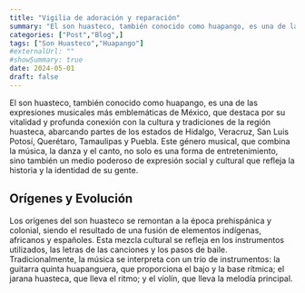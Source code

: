 ```yaml
---
title: "Vigilia de adoración y reparación"
summary: "El son huasteco, también conocido como huapango, es una de las expresiones musicales más emblemáticas de México, que destaca por su vitalidad y profunda conexión con la cultura y tradiciones de la región huasteca, abarcando partes de los estados de Hidalgo, Veracruz, San Luis Potosí, Querétaro, Tamaulipas y Puebla."
categories: ["Post","Blog",]
tags: ["Son Huasteco","Huapango"]
#externalUrl: ""
#showSummary: true
date: 2024-05-01
draft: false
---
```


El son huasteco, también conocido como huapango, es una de las expresiones musicales más emblemáticas de México, que destaca por su vitalidad y profunda conexión con la cultura y tradiciones de la región huasteca, abarcando partes de los estados de Hidalgo, Veracruz, San Luis Potosí, Querétaro, Tamaulipas y Puebla. Este género musical, que combina la música, la danza y el canto, no solo es una forma de entretenimiento, sino también un medio poderoso de expresión social y cultural que refleja la historia y la identidad de su gente.

## Orígenes y Evolución

Los orígenes del son huasteco se remontan a la época prehispánica y colonial, siendo el resultado de una fusión de elementos indígenas, africanos y españoles. Esta mezcla cultural se refleja en los instrumentos utilizados, las letras de las canciones y los pasos de baile. Tradicionalmente, la música se interpreta con un trío de instrumentos: la guitarra quinta huapanguera, que proporciona el bajo y la base rítmica; el jarana huasteca, que lleva el ritmo; y el violín, que lleva la melodía principal.
